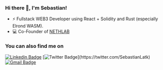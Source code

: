 ### Hi there 👋, I'm Sebastian!

- ⚡ Fullstack WEB3 Developer using React + Solidity and Rust (especially Elrond WASM).
- 💻 Co-Founder of [NETHLAB](https://www.nethlab.com/)

### You can also find me on
[![Linkedin Badge](https://img.shields.io/badge/-LinkedIn-blue?style=flat-square&logo=Linkedin&logoColor=white&link=https://www.linkedin.com/in/felipefialho)](https://www.linkedin.com/in/sebastian-latkolic-bb00ab199/)
[![Twitter Badge](https://img.shields.io/badge/-Twitter-1ca0f1?style=flat-square&labelColor=1ca0f1&logo=twitter&logoColor=white&link=https://twitter.com/felipefialho_)](https://twitter.com/SebastianLatk)
[![Gmail Badge](https://img.shields.io/badge/-Gmail-c14438?style=flat-square&logo=Gmail&logoColor=white&link=mailto:seu_email)](mailto:latkolicsebastian@gmail.com)
<!--
Web developer passionate about CyberSecurity and newest technologies.
Constantly learning to improve my programming skills.

- 🌱 I'm currently learning advanced topics of React and NodeJS;
- 👯 Open-Source Contribuitor of [FrontEnd.ro](https://github.com/FrontEnd-ro/frontend.ro) Project.

### [My CV is right here!](https://juppsy.github.io/CV/)
It's mobile responsive so you can see it from any device 😁.

<details open>
<summary>Live Projects</summary>

+ [A Simplistic Twitter App](https://complexapp-juppsy.herokuapp.com/) - [[Source Code]](https://github.com/juppsy/twitter-like)
+ [Smart Brain (Face Recognition App)](https://juppsy.github.io/smart-brain/) - [[Source Code]](https://github.com/juppsy/smart-brain) [[Source Code API]](https://github.com/juppsy/smart-brain-api)
+ [Robofriends](https://juppsy.github.io/robofriends/) - [[Source Code]](https://github.com/juppsy/robofriends)
+ [Quote Generator](https://juppsy.github.io/quote-generator/) - [[Source Code]](https://github.com/juppsy/quote-generator)
+ [Infinite Scroll](https://juppsy.github.io/infinite-scroll/) - [[Source Code]](https://github.com/juppsy/infinite-scroll)
+ [Animated Navigation](https://juppsy.github.io/animated-navigation/) - [[Source Code]](https://github.com/juppsy/animated-navigation)

</details>

### You can also find me on
[![Linkedin Badge](https://img.shields.io/badge/-LinkedIn-blue?style=flat-square&logo=Linkedin&logoColor=white&link=https://www.linkedin.com/in/felipefialho)](https://www.linkedin.com/in/sebastian-latkolic-bb00ab199/)
[![Twitter Badge](https://img.shields.io/badge/-Twitter-1ca0f1?style=flat-square&labelColor=1ca0f1&logo=twitter&logoColor=white&link=https://twitter.com/felipefialho_)](https://twitter.com/juppsy98)
[![Gmail Badge](https://img.shields.io/badge/-Gmail-c14438?style=flat-square&logo=Gmail&logoColor=white&link=mailto:seu_email)](mailto:latkolicsebastian@gmail.com)

### My GitHub stats
![Github stats](https://github-readme-stats.vercel.app/api?username=juppsy&show_icons=true&theme=dark)

### Top Languages
[![Top Langs](https://github-readme-stats.vercel.app/api/top-langs/?username=juppsy&layout=compact)](https://github.com/anuraghazra/github-readme-stats)
-->

<!--
**juppsy/juppsy** is a ✨ _special_ ✨ repository because its `README.md` (this file) appears on your GitHub profile.

Here are some ideas to get you started:

- 🔭 I’m currently working on ...
- 🌱 I’m currently learning ...
- 👯 I’m looking to collaborate on ...
- 🤔 I’m looking for help with ...
- 💬 Ask me about ...
- 📫 How to reach me: ...
- 😄 Pronouns: ...
- ⚡ Fun fact: ...
-->
